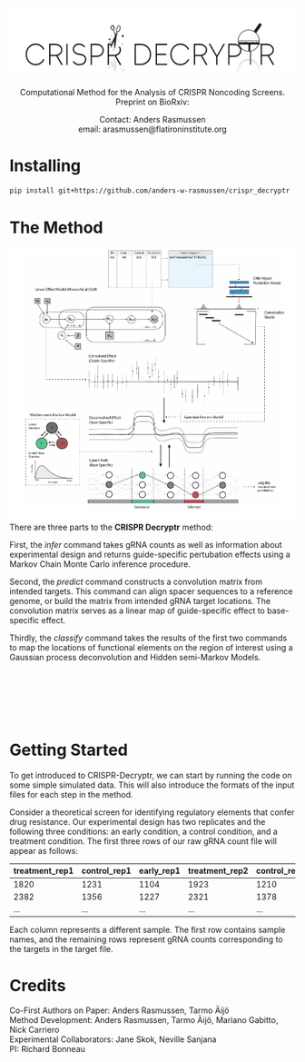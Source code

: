 <p align="center">
<img src=/readme_files/decryptr_logo.png alt="drawing" width="550"/>
</p>

<p align="center">
Computational Method for the Analysis of CRISPR Noncoding Screens.   <br />
Preprint on BioRxiv:
</p>

<p align="center">
Contact: Anders Rasmussen   <br />
email: arasmussen@flatironinstitute.org
</p>




# Installing

```bash
pip install git+https://github.com/anders-w-rasmussen/crispr_decryptr
```

# The Method 

<img align="left" src=/readme_files/figure_1.png alt="drawing" width="600"/>

There are three parts to the **CRISPR Decryptr** method:

First, the *infer* command takes gRNA counts as well as information about experimental design and returns guide-specific pertubation effects using a Markov Chain Monte Carlo inference procedure. 

Second, the *predict* command constructs a convolution matrix from intended targets. This command can align spacer sequences to a reference genome, or build the matrix from intended gRNA target locations. The convolution matrix serves as a linear map of guide-specific effect to base-specific effect.

Thirdly, the *classify* command takes the results of the first two commands to map the locations of functional elements on the region of interest using a Gaussian process deconvolution and Hidden semi-Markov Models. 


<br>




<br />
<br />
<br />

<br />

# Getting Started 

To get introduced to CRISPR-Decryptr, we can start by running the code on some simple simulated data. This will also introduce the formats of the input files for each step in the method. 

Consider a theoretical screen for identifying regulatory elements that confer drug resistance. Our experimental design has two replicates and the following three conditions: an early condition, a control condition, and a treatment condition. The first three rows of our raw gRNA count file will appear as follows:

| treatment_rep1 | control_rep1 | early_rep1 | treatment_rep2 | control_rep2 | early_rep2 |
|----------------|--------------|------------|----------------|--------------|------------|
| 1820           | 1231         | 1104       | 1923           | 1210         | 1166       |
| 2382           | 1356         | 1227       | 2321           | 1378         | 1219       |
| ...          | ...        | ...      | ...           | ...        | ...       |

Each column represents a different sample. The first row contains sample names, and the remaining rows represent gRNA counts corresponding to the targets in the target file. 








# Credits

Co-First Authors on Paper: Anders Rasmussen, Tarmo Äijö  <br />
Method Development: Anders Rasmussen, Tarmo Äijö, Mariano Gabitto, Nick Carriero  <br />
Experimental Collaborators: Jane Skok, Neville Sanjana  <br />
PI: Richard Bonneau
